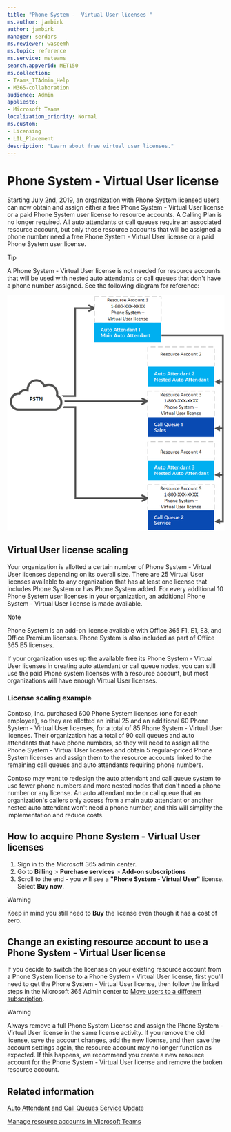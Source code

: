 ```yaml
---
title: "Phone System -  Virtual User licenses "
ms.author: jambirk
author: jambirk
manager: serdars
ms.reviewer: waseemh
ms.topic: reference
ms.service: msteams
search.appverid: MET150
ms.collection: 
- Teams_ITAdmin_Help
- M365-collaboration
audience: Admin
appliesto:
- Microsoft Teams
localization_priority: Normal
ms.custom:
- Licensing
- LIL_Placement
description: "Learn about free virtual user licenses."
---
```


# Phone System - Virtual User license  

Starting July 2nd, 2019, an organization with Phone System licensed users can now obtain and assign either a free Phone System - Virtual User license or a paid Phone System user license to resource accounts.  A Calling Plan is no longer required.  All auto attendants or call queues require an associated  resource account, but only those resource accounts that will be assigned a phone number need a free Phone System - Virtual User license or a paid Phone System user license.

> [!TIP]
> A Phone System - Virtual User license is not needed for resource accounts that will be used with nested auto attendants or call queues that don't have a phone number assigned. See the following diagram for reference: 

![virtual user licenses](../media/resource-account.png)

## Virtual User license scaling

Your organization is allotted a certain number of Phone System - Virtual User licenses depending on its overall size. There are 25 Virtual User licenses available to any organization that has at least one license that includes Phone System or has Phone System added. For every additional 10 Phone System user licenses in your organization, an additional Phone System - Virtual User license is made available.

> [!NOTE]
> Phone System is an add-on license available with Office 365 F1, E1, E3, and Office Premium licenses. Phone System is also included as part of Office 365 E5 licenses.

If your organization uses up the available free its Phone System - Virtual User licenses in creating auto attendant or call queue nodes, you can still use the paid Phone system licenses with a resource account, but most organizations will have enough Virtual User licenses.  

### License scaling example

Contoso, Inc. purchased 600 Phone System licenses (one for each employee), so they are allotted an initial 25 and an additional 60 Phone System - Virtual User licenses, for a total of 85 Phone System - Virtual User licenses.  Their organization has a total of 90 call queues and auto attendants that have phone numbers, so they will need to assign all the Phone System - Virtual User licenses and obtain  5 regular-priced Phone System licenses and assign them to the resource accounts linked to the remaining call queues and auto attendants requiring phone numbers.  

Contoso may want to redesign the auto attendant and call queue system to use fewer phone numbers and more nested nodes that don't need a phone number or any license. An auto attendant node or call queue that an organization's callers only access from a main auto attendant or another nested auto attendant won't need a phone number, and this will simplify the implementation and reduce costs. 

## How to acquire Phone System - Virtual User licenses 

1. Sign in to the Microsoft 365 admin center.
2. Go to **Billing** > **Purchase services** > **Add-on subscriptions**
3. Scroll to the end - you will see a **"Phone System - Virtual User"** license. Select **Buy now**.

> [!WARNING]
> Keep in mind you still need to **Buy** the license even though it has a cost of zero. 

## Change an existing resource account to use a Phone System - Virtual User license

If you decide to switch the licenses on your existing resource account from a Phone System license to a Phone System - Virtual User license, first you'll need to get the Phone System - Virtual User license, then follow the linked steps in the Microsoft 365 Admin center to [Move users to a different subscription](https://docs.microsoft.com/en-us/office365/admin/subscriptions-and-billing/assign-licenses-to-users?redirectSourcePath=%252farticle%252f997596b5-4173-4627-b915-36abac6786dc&view=o365-worldwide#move-users-to-a-different-subscription). 

> [!WARNING]
> Always remove a full Phone System License and assign the Phone System - Virtual User license in the same license activity. If you remove the old license, save the account changes, add the new license, and then save the account settings again, the resource account may no longer function as expected. If this happens, we recommend you create a new resource account for the Phone System - Virtual User license and remove the broken resource account.  

## Related information

[Auto Attendant and Call Queues Service Update](https://techcommunity.microsoft.com/t5/Microsoft-Teams-Blog/Auto-Attendant-and-Call-Queues-Service-Update/ba-p/564521)

[Manage resource accounts in Microsoft Teams](../manage-resource-accounts.md)
